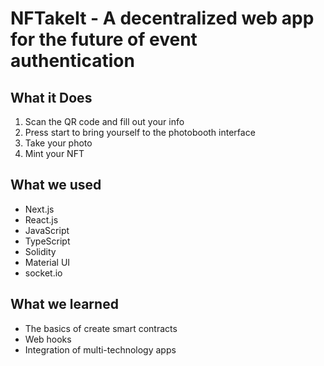 
# NFTakeIt - A decentralized web app for the future of event authentication


## What it Does
1. Scan the QR code and fill out your info
2. Press start to bring yourself to the photobooth interface
3. Take your photo
4. Mint your NFT


## What we used
- Next.js 
- React.js
- JavaScript
- TypeScript
- Solidity
- Material UI
- socket.io

## What we learned
- The basics of create smart contracts
- Web hooks
- Integration of multi-technology apps
